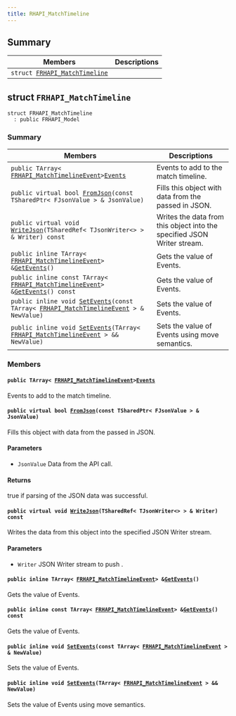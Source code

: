 ```yaml
---
title: RHAPI_MatchTimeline
---
```


## Summary

 Members                        | Descriptions                                
--------------------------------|---------------------------------------------
`struct `[`FRHAPI_MatchTimeline`](#structFRHAPI__MatchTimeline) | 

## struct `FRHAPI_MatchTimeline` <a id="structFRHAPI__MatchTimeline"></a>

```
struct FRHAPI_MatchTimeline
  : public FRHAPI_Model
```

### Summary

 Members                        | Descriptions                                
--------------------------------|---------------------------------------------
`public TArray< `[`FRHAPI_MatchTimelineEvent`](RHAPI_MatchTimelineEvent.md#structFRHAPI__MatchTimelineEvent)` > `[`Events`](#structFRHAPI__MatchTimeline_1aa39a1c9eedc8263962d60fff0a8a40bb) | Events to add to the match timeline.
`public virtual bool `[`FromJson`](#structFRHAPI__MatchTimeline_1aa62982d372391daa34ab8048562ea3c8)`(const TSharedPtr< FJsonValue > & JsonValue)` | Fills this object with data from the passed in JSON.
`public virtual void `[`WriteJson`](#structFRHAPI__MatchTimeline_1abcaeb975d46c1c1a1c7c12d2991fa10d)`(TSharedRef< TJsonWriter<> > & Writer) const` | Writes the data from this object into the specified JSON Writer stream.
`public inline TArray< `[`FRHAPI_MatchTimelineEvent`](RHAPI_MatchTimelineEvent.md#structFRHAPI__MatchTimelineEvent)` > & `[`GetEvents`](#structFRHAPI__MatchTimeline_1a9d5e7f25d100498a38d4077d8f4f0e30)`()` | Gets the value of Events.
`public inline const TArray< `[`FRHAPI_MatchTimelineEvent`](RHAPI_MatchTimelineEvent.md#structFRHAPI__MatchTimelineEvent)` > & `[`GetEvents`](#structFRHAPI__MatchTimeline_1a75db4c0e2759e65450916487e7424ea7)`() const` | Gets the value of Events.
`public inline void `[`SetEvents`](#structFRHAPI__MatchTimeline_1a25e75e06b8c70bd43d33f9958adf2573)`(const TArray< `[`FRHAPI_MatchTimelineEvent`](RHAPI_MatchTimelineEvent.md#structFRHAPI__MatchTimelineEvent)` > & NewValue)` | Sets the value of Events.
`public inline void `[`SetEvents`](#structFRHAPI__MatchTimeline_1a4c97c69834a1ee74e0160da1f19c3bb5)`(TArray< `[`FRHAPI_MatchTimelineEvent`](RHAPI_MatchTimelineEvent.md#structFRHAPI__MatchTimelineEvent)` > && NewValue)` | Sets the value of Events using move semantics.

### Members

#### `public TArray< `[`FRHAPI_MatchTimelineEvent`](RHAPI_MatchTimelineEvent.md#structFRHAPI__MatchTimelineEvent)` > `[`Events`](#structFRHAPI__MatchTimeline_1aa39a1c9eedc8263962d60fff0a8a40bb) <a id="structFRHAPI__MatchTimeline_1aa39a1c9eedc8263962d60fff0a8a40bb"></a>

Events to add to the match timeline.

#### `public virtual bool `[`FromJson`](#structFRHAPI__MatchTimeline_1aa62982d372391daa34ab8048562ea3c8)`(const TSharedPtr< FJsonValue > & JsonValue)` <a id="structFRHAPI__MatchTimeline_1aa62982d372391daa34ab8048562ea3c8"></a>

Fills this object with data from the passed in JSON.

#### Parameters
* `JsonValue` Data from the API call.

#### Returns
true if parsing of the JSON data was successful.

#### `public virtual void `[`WriteJson`](#structFRHAPI__MatchTimeline_1abcaeb975d46c1c1a1c7c12d2991fa10d)`(TSharedRef< TJsonWriter<> > & Writer) const` <a id="structFRHAPI__MatchTimeline_1abcaeb975d46c1c1a1c7c12d2991fa10d"></a>

Writes the data from this object into the specified JSON Writer stream.

#### Parameters
* `Writer` JSON Writer stream to push .

#### `public inline TArray< `[`FRHAPI_MatchTimelineEvent`](RHAPI_MatchTimelineEvent.md#structFRHAPI__MatchTimelineEvent)` > & `[`GetEvents`](#structFRHAPI__MatchTimeline_1a9d5e7f25d100498a38d4077d8f4f0e30)`()` <a id="structFRHAPI__MatchTimeline_1a9d5e7f25d100498a38d4077d8f4f0e30"></a>

Gets the value of Events.

#### `public inline const TArray< `[`FRHAPI_MatchTimelineEvent`](RHAPI_MatchTimelineEvent.md#structFRHAPI__MatchTimelineEvent)` > & `[`GetEvents`](#structFRHAPI__MatchTimeline_1a75db4c0e2759e65450916487e7424ea7)`() const` <a id="structFRHAPI__MatchTimeline_1a75db4c0e2759e65450916487e7424ea7"></a>

Gets the value of Events.

#### `public inline void `[`SetEvents`](#structFRHAPI__MatchTimeline_1a25e75e06b8c70bd43d33f9958adf2573)`(const TArray< `[`FRHAPI_MatchTimelineEvent`](RHAPI_MatchTimelineEvent.md#structFRHAPI__MatchTimelineEvent)` > & NewValue)` <a id="structFRHAPI__MatchTimeline_1a25e75e06b8c70bd43d33f9958adf2573"></a>

Sets the value of Events.

#### `public inline void `[`SetEvents`](#structFRHAPI__MatchTimeline_1a4c97c69834a1ee74e0160da1f19c3bb5)`(TArray< `[`FRHAPI_MatchTimelineEvent`](RHAPI_MatchTimelineEvent.md#structFRHAPI__MatchTimelineEvent)` > && NewValue)` <a id="structFRHAPI__MatchTimeline_1a4c97c69834a1ee74e0160da1f19c3bb5"></a>

Sets the value of Events using move semantics.

